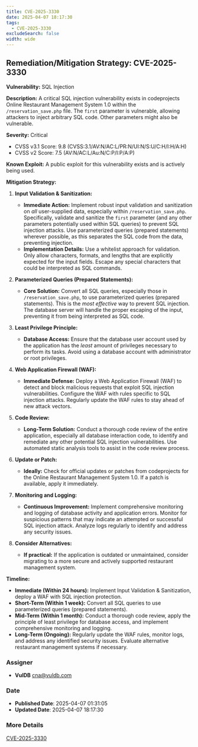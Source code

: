 ```yaml
---
title: CVE-2025-3330
date: 2025-04-07 18:17:30
tags:
  - CVE-2025-3330
excludeSearch: false
width: wide
---
```


## Remediation/Mitigation Strategy: CVE-2025-3330

**Vulnerability:** SQL Injection

**Description:** A critical SQL injection vulnerability exists in codeprojects Online Restaurant Management System 1.0 within the `/reservation_save.php` file.  The `first` parameter is vulnerable, allowing attackers to inject arbitrary SQL code. Other parameters might also be vulnerable.

**Severity:** Critical

*   CVSS v3.1 Score: 9.8 (CVSS:3.1/AV:N/AC:L/PR:N/UI:N/S:U/C:H/I:H/A:H)
*   CVSS v2 Score: 7.5 (AV:N/AC:L/Au:N/C:P/I:P/A:P)

**Known Exploit:** A public exploit for this vulnerability exists and is actively being used.

**Mitigation Strategy:**

1.  **Input Validation & Sanitization:**
    *   **Immediate Action:**  Implement robust input validation and sanitization on *all* user-supplied data, especially within `/reservation_save.php`.  Specifically, validate and sanitize the `first` parameter (and any other parameters potentially used within SQL queries) to prevent SQL injection attacks.  Use parameterized queries (prepared statements) wherever possible, as this separates the SQL code from the data, preventing injection.
    *   **Implementation Details:**  Use a whitelist approach for validation. Only allow characters, formats, and lengths that are explicitly expected for the input fields.  Escape any special characters that could be interpreted as SQL commands.

2.  **Parameterized Queries (Prepared Statements):**
    *   **Core Solution:** Convert all SQL queries, especially those in `/reservation_save.php`, to use parameterized queries (prepared statements). This is the *most effective* way to prevent SQL injection. The database server will handle the proper escaping of the input, preventing it from being interpreted as SQL code.

3.  **Least Privilege Principle:**
    *   **Database Access:** Ensure that the database user account used by the application has the *least* amount of privileges necessary to perform its tasks. Avoid using a database account with administrator or root privileges.

4.  **Web Application Firewall (WAF):**
    *   **Immediate Defense:** Deploy a Web Application Firewall (WAF) to detect and block malicious requests that exploit SQL injection vulnerabilities.  Configure the WAF with rules specific to SQL injection attacks.  Regularly update the WAF rules to stay ahead of new attack vectors.

5.  **Code Review:**
    *   **Long-Term Solution:** Conduct a thorough code review of the entire application, especially all database interaction code, to identify and remediate any other potential SQL injection vulnerabilities. Use automated static analysis tools to assist in the code review process.

6.  **Update or Patch:**
    *   **Ideally:** Check for official updates or patches from codeprojects for the Online Restaurant Management System 1.0. If a patch is available, apply it immediately.

7.  **Monitoring and Logging:**
    *   **Continuous Improvement:** Implement comprehensive monitoring and logging of database activity and application errors.  Monitor for suspicious patterns that may indicate an attempted or successful SQL injection attack.  Analyze logs regularly to identify and address any security issues.

8.  **Consider Alternatives:**
    *   **If practical:** If the application is outdated or unmaintained, consider migrating to a more secure and actively supported restaurant management system.

**Timeline:**

*   **Immediate (Within 24 hours):** Implement Input Validation & Sanitization, deploy a WAF with SQL injection protection.
*   **Short-Term (Within 1 week):** Convert all SQL queries to use parameterized queries (prepared statements).
*   **Mid-Term (Within 1 month):** Conduct a thorough code review, apply the principle of least privilege for database access, and implement comprehensive monitoring and logging.
*   **Long-Term (Ongoing):** Regularly update the WAF rules, monitor logs, and address any identified security issues.  Evaluate alternative restaurant management systems if necessary.

### Assigner
- **VulDB** <cna@vuldb.com>

### Date
- **Published Date**: 2025-04-07 01:31:05
- **Updated Date**: 2025-04-07 18:17:30

### More Details
[CVE-2025-3330](https://www.cvedetails.com/cve/CVE-2025-3330)